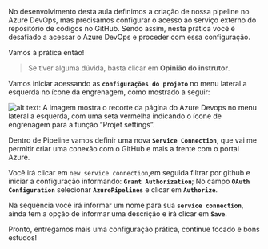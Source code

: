 ﻿No desenvolvimento desta aula definimos a criação de nossa pipeline no Azure DevOps, mas precisamos configurar o acesso ao serviço externo do repositório de códigos no GitHub. Sendo assim, nesta prática você é desafiado a acessar o Azure DevOps e proceder com essa configuração.

Vamos à prática então!

> Se tiver alguma dúvida, basta clicar em **Opinião do instrutor**.


Vamos iniciar acessando  as **`configurações do projeto`** no menu lateral a esquerda no ícone da engrenagem, como mostrado a seguir:

![alt text: A imagem mostra o recorte da página do Azure Devops no menu lateral a esquerda, com uma seta vermelha indicando o ícone de engrenagem para a função “Projet settings”.](http://cdn3.gnarususercontent.com.br/3661-testes-dot-net-4/imagem10.png)

Dentro de Pipeline vamos definir uma nova **`Service Connection`**, que vai me permitir criar uma conexão com o GitHub e mais a frente com o portal Azure.

Você irá clicar em `new service connection`,em seguida filtrar por github e iniciar a configuração informando: **`Grant Authorization`**; No campo **`OAuth Configuration`** selecionar **`AzurePipelines`** e clicar em **`Authorize`**.

Na sequência você irá informar um nome para sua **`service connection`**, ainda tem a opção de informar uma descrição e irá clicar em **`Save`**.

Pronto, entregamos mais uma configuração prática, continue focado e bons estudos!